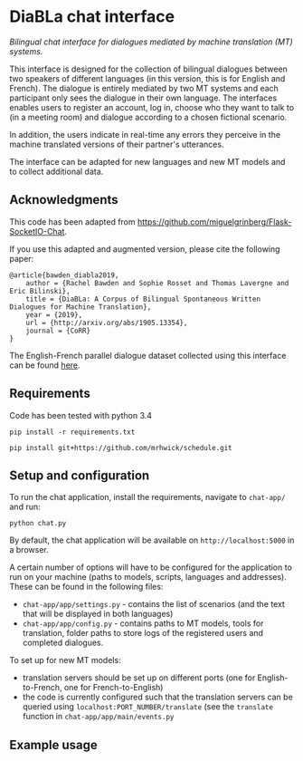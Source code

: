# DiaBLa chat interface

*Bilingual chat interface for dialogues mediated by machine translation (MT) systems.*

This interface is designed for the collection of bilingual dialogues between two speakers of different languages (in this version, this is for English and French). The dialogue is entirely mediated by two MT systems and each participant only sees the dialogue in their own language. The interfaces enables users to register an account, log in, choose who they want to talk to (in a meeting room) and dialogue according to a chosen fictional scenario. 

In addition, the users indicate in real-time any errors they perceive in the machine translated versions of their partner's utterances.

The interface can be adapted for new languages and new MT models and to collect additional data.

## Acknowledgments

This code has been adapted from https://github.com/miguelgrinberg/Flask-SocketIO-Chat.

If you use this adapted and augmented version, please cite the following paper:

```
@article{bawden_diabla2019,
    author = {Rachel Bawden and Sophie Rosset and Thomas Lavergne and Eric Bilinski},
    title = {DiaBLa: A Corpus of Bilingual Spontaneous Written Dialogues for Machine Translation},
    year = {2019},
    url = {http://arxiv.org/abs/1905.13354},
    journal = {CoRR}
}
```

The English-French parallel dialogue dataset collected using this interface can be found [here](https://github.com/rbawden/DiaBLa-dataset).

## Requirements

Code has been tested with python 3.4

`pip install -r requirements.txt`

`pip install git+https://github.com/mrhwick/schedule.git`


## Setup and configuration

To run the chat application, install the requirements, navigate to `chat-app/` and run:

`python chat.py`

By default, the chat application will be available on `http://localhost:5000` in a browser.

A certain number of options will have to be configured for the application to run on your machine (paths to models, scripts, languages and addresses). These can be found in the following files:

- `chat-app/app/settings.py` - contains the list of scenarios (and the text that will be displayed in both languages)
- `chat-app/app/config.py` - contains paths to MT models, tools for translation, folder paths to store logs of the registered users and completed dialogues.

To set up for new MT models:

- translation servers should be set up on different ports (one for English-to-French, one for French-to-English)
- the code is currently configured such that the translation servers can be queried using `localhost:PORT_NUMBER/translate` (see the `translate` function in `chat-app/app/main/events.py` 

## Example usage
